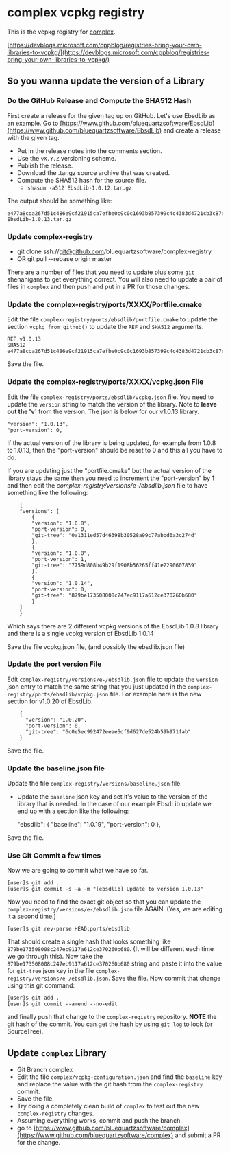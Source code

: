 # complex vcpkg registry #

This is the vcpkg registry for [complex](https://github.com/BlueQuartzSoftware/complex).

[https://devblogs.microsoft.com/cppblog/registries-bring-your-own-libraries-to-vcpkg/](https://devblogs.microsoft.com/cppblog/registries-bring-your-own-libraries-to-vcpkg/)

## So you wanna update the version of a Library ##

### Do the GitHub Release and Compute the SHA512 Hash ###
First create a release for the given tag up on GitHub. Let's use EbsdLib as an example. Go to [https://www.github.com/bluequartzsoftware/EbsdLib](https://www.github.com/bluequartzsoftware/EbsdLib) and create a release with the given tag. 

+ Put in the release notes into the comments section. 
+ Use the `vX.Y.Z` versioning scheme.
+ Publish the release.
+ Download the .tar.gz source archive that was created.
+ Compute the SHA512 hash for the source file.
  + `shasum -a512 EbsdLib-1.0.12.tar.gz`

The output should be something like:

    e477a8cca267d51c486e9cf21915ca7efbe0c9c0c1693b857399c4c4383d4721cb3c87ed6d82a3eccf97585aac199aa51dc8df0e74bdd5a8774a40740ea2b485  EbsdLib-1.0.13.tar.gz


### Update complex-registry ###

* git clone ssh://git@github.com/bluequartzsoftware/complex-registry
* OR git pull --rebase origin master

There are a number of files that you need to update plus some `git` shenanigans to get everything correct. You will also need to update a pair of files in `complex` and then push and put in a PR for those changes.

### Update the complex-registry/ports/XXXX/Portfile.cmake ###

Edit the file `complex-registry/ports/ebsdlib/portfile.cmake` to update the section `vcpkg_from_github()` to update the `REF` and `SHA512` arguments.

    REF v1.0.13
    SHA512 e477a8cca267d51c486e9cf21915ca7efbe0c9c0c1693b857399c4c4383d4721cb3c87ed6d82a3eccf97585aac199aa51dc8df0e74bdd5a8774a40740ea2b485

Save the file.

### Udpate the complex-registry/ports/XXXX/vcpkg.json File ###

Edit the file `complex-registry/ports/ebsdlib/vcpkg.json` file. You need to update the `version` string to match the version of the library. Note to **leave out the 'v'** from the version. The json is below for our v1.0.13 library.

    "version": "1.0.13",
    "port-version": 0,

If the actual version of the library is being updated, for example from 1.0.8 to 1.0.13, then the "port-version" should be reset to 0 and this all you have to do.

If you are updating just the "portfile.cmake" but the actual version of the library stays the same then you need to increment the "port-version" by 1 and then edit the *complex-registry/versions/e-/ebsdlib.json* file to have something like the following:

        {
        "versions": [
            {
            "version": "1.0.8",
            "port-version": 0,
            "git-tree": "0a1311ed57d46398b30528a99c77abbd6a3c274d"
            },
            {
            "version": "1.0.8",
            "port-version": 1,
            "git-tree": "7759d808b49b29f1908b56265ff41e2290607859"
            },
            {
            "version": "1.0.14",
            "port-version": 0,
            "git-tree": "879be173508008c247ec9117a612ce370260b680"
            }
        ]
        }

Which says there are 2 different vcpkg versions of the EbsdLib 1.0.8 library and there is a single vcpkg version of EbsdLib 1.0.14

Save the file vcpkg.json file, (and possibly the ebsdlib.json file)

### Update the port version File ###

Edit `complex-registry/versions/e-/ebsdlib.json` file to update the `version` json entry to match the same string that you just updated in the `complex-registry/ports/ebsdlib/vcpkg.json` file. For example here is the new section for v1.0.20 of EbsdLib.

```
    {
      "version": "1.0.20",
      "port-version": 0,
      "git-tree": "6c0e5ec992472eeae5df9d627de524b59b971fab"
    }
```

Save the file.

### Update the baseline.json file ###

Update the file `complex-registry/versions/baseline.json` file.

* Update the `baseline` json key and set it's value to the version of the library that is needed. In the case of our example EbsdLib update we end up with a section like the following:

    "ebsdlib": {
      "baseline": "1.0.19",
      "port-version": 0
    },

Save the file.

### Use Git Commit a few times ###

Now we are going to commit what we have so far.

    [user]$ git add .
    [user]$ git commit -s -a -m "[ebsdlib] Update to version 1.0.13"

Now you need to find the exact git object so that you can update the `complex-registry/versions/e-/ebsdlib.json` file AGAIN. (Yes, we are editing it a second time.)

    [user]$ git rev-parse HEAD:ports/ebsdlib

That should create a single hash that looks something like `879be173508008c247ec9117a612ce370260b680`. (It will be different each time we go through this). Now take the `879be173508008c247ec9117a612ce370260b680` string and paste it into the value for `git-tree` json key in the file `complex-registry/versions/e-/ebsdlib.json`. Save the file. Now commit that change using this git command:

    [user]$ git add .
    [user]$ git commit --amend --no-edit

and finally push that change to the `complex-registry` repository. **NOTE** the git hash of the commit. You can get the hash by using `git log` to look (or SourceTree).

## Update `complex` Library ##

* Git Branch complex
* Edit the file `complex/vcpkg-configuration.json` and find the `baseline` key and replace the value with the git hash from the `complex-registry` commit.
* Save the file.
* Try doing a completely clean build of `complex` to test out the new `complex-registry` changes.
* Assuming everything works, commit and push the branch.
* go to [https://www.github.com/bluequartzsoftware/complex](https://www.github.com/bluequartzsoftware/complex) and submit a PR for the change.